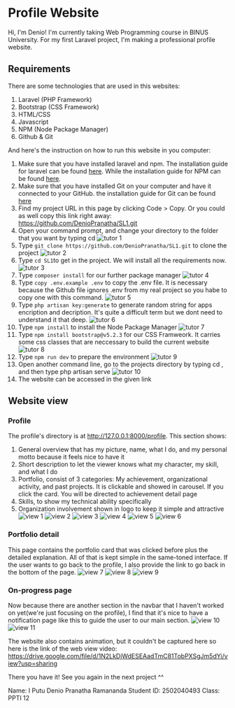 # Profile Website
Hi, I'm Denio! I'm currently taking Web Programming course in BINUS University. For my first Laravel project, I'm making a professional profile website.
## Requirements
There are some technologies that are used in this websites:
1. Laravel (PHP Framework)
2. Bootstrap (CSS Framework)
3. HTML/CSS
4. Javascript
5. NPM (Node Package Manager)
6. Github & Git

And here's the instruction on how to run this website in you computer:
1. Make sure that you have installed laravel and npm. The installation guide for laravel can be found <a href="https://laravel.com/docs/8.x/installation">here</a>. While the installation guide for NPM can be found <a href="https://docs.npmjs.com/downloading-and-installing-node-js-and-npm">here</a>.
2. Make sure that you have installed Git on your computer and have it connected to your GitHub. the installation guide for Git can be found <a href="https://git-scm.com/book/en/v2/Getting-Started-Installing-Git">here</a>
3. Find my project URL in this page by clicking Code > Copy. Or you could as well copy this link right away: https://github.com/DenioPranatha/SL1.git
4. Open your command prompt, and change your directory to the folder that you want by typing cd <your-directory>
    ![tutor 1](https://github.com/DenioPranatha/SL1/blob/master/public/img/tutor1.png)
5. Type   ```git clone https://github.com/DenioPranatha/SL1.git``` to clone the project
    ![tutor 2](https://github.com/DenioPranatha/SL1/blob/master/public/img/tutor2.png)
6. Type ```cd SL1```to get in the project. We will install all the requirements now.
    ![tutor 3](https://github.com/DenioPranatha/SL1/blob/master/public/img/tutor3.png)
7. Type ```composer install``` for our further package manager
    ![tutor 4](https://github.com/DenioPranatha/SL1/blob/master/public/img/tutor4.png)
8. Type ```copy .env.example .env``` to copy the .env file. It is necessary because the Github file ignores .env from my real project so you habe to copy one with this command.
    ![tutor 5](https://github.com/DenioPranatha/SL1/blob/master/public/img/tutor5.png)
9. Type ```php artisan key:generate``` to generate random string for apps encription and decription. It's quite a difficult term but we dont need to understand it that deep.
    ![tutor 6](https://github.com/DenioPranatha/SL1/blob/master/public/img/tutor6.png)
10. Type ```npm install``` to install the Node Package Manager
    ![tutor 7](https://github.com/DenioPranatha/SL1/blob/master/public/img/tutor7.png)
11. Type ```npm install bootstrap@v5.2.3``` for our CSS Framweork. It carries some css classes that are neccessary to build the current website
    ![tutor 8](https://github.com/DenioPranatha/SL1/blob/master/public/img/tutor8.png)
12. Type ```npm run dev``` to prepare the environment
    ![tutor 9](https://github.com/DenioPranatha/SL1/blob/master/public/img/tutor9.png)
13. Open another command line, go to the projects directory by typing cd <your-directory>, and then type php artisan serve
    ![tutor 10](https://github.com/DenioPranatha/SL1/blob/master/public/img/tutor10.png)
14. The website can be accessed in the given link
    
    
## Website view

### Profile
The profile's directory is at http://127.0.0.1:8000/profile. This section shows:
1. General overview that has my picture, name, what I do, and my personal motto because it feels nice to have it
2. Short description to let the viewer knows what my character, my skill, and what I do
3. Portfolio, consist of 3 categories: My achievement, organizational activity, and past projects. It is clickable and showed in carousel. If you click the card. You will be directed to achievement detail page
4. Skills, to show my technical ability specifically
5. Organization involvement shown in logo to keep it simple and attractive 
![view 1](https://github.com/DenioPranatha/SL1/blob/master/public/img/screenshot1.png)
![view 2](https://github.com/DenioPranatha/SL1/blob/master/public/img/screenshot2.png)
![view 3](https://github.com/DenioPranatha/SL1/blob/master/public/img/screenshot3.png)
![view 4](https://github.com/DenioPranatha/SL1/blob/master/public/img/s4.png)
![view 5](https://github.com/DenioPranatha/SL1/blob/master/public/img/s5.png)
![view 6](https://github.com/DenioPranatha/SL1/blob/master/public/img/s6.png)

### Portfolio detail
This page contains the portfolio card that was clicked before plus the detailed explanation. All of that is kept simple in the same-toned interface. If the user wants to go back to the profile, I also provide the link to go back in the bottom of the page. 
![view 7](https://github.com/DenioPranatha/SL1/blob/master/public/img/detail1.png)
![view 8](https://github.com/DenioPranatha/SL1/blob/master/public/img/detail2.png)
![view 9](https://github.com/DenioPranatha/SL1/blob/master/public/img/detail3.png)

### On-progress page
Now because there are another section in the navbar that I haven't worked on yet(we're just focusing on the profile), I find that it's nice to have a notification page like this to guide the user to our main section.
![view 10](https://github.com/DenioPranatha/SL1/blob/master/public/img/wip1.png)
![view 11](https://github.com/DenioPranatha/SL1/blob/master/public/img/detail3.png)


The website also contains animation, but it couldn't be captured here so here is the link of the web view video: 
https://drive.google.com/file/d/1N2LkDjWdESEAadTmC81TobPXSgJm5dYi/view?usp=sharing 



There you have it! See you again in the next project ^^

Name: I Putu Denio Pranatha Ramananda
Student ID: 2502040493
Class: PPTI 12
